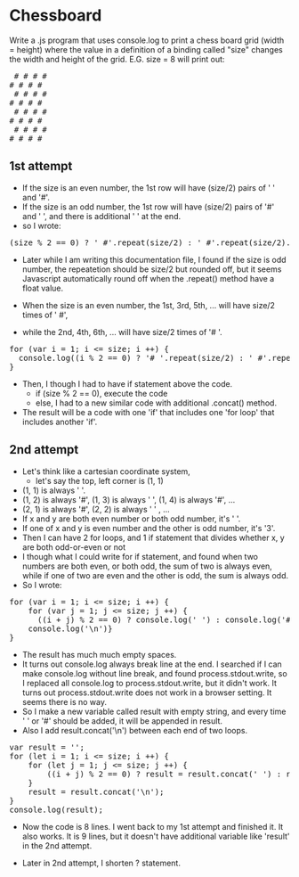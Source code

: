 # Chessboard

Write a .js program that uses console.log to print a chess board grid (width =
height) where the value in a definition of a binding called "size"
changes the width and height of the grid. E.G. size = 8 will print out:

<pre>
 # # # #
# # # #
 # # # #
# # # #
 # # # #
# # # #
 # # # #
# # # # </pre>



## 1st attempt
- If the size is an even number, the 1st row will have (size/2) pairs of ' ' and '#'.
- If the size is an odd number, the 1st row will have (size/2) pairs of '#' and ' ', and there is additional ' ' at the end.
- so I wrote:

<pre>
(size % 2 == 0) ? ' #'.repeat(size/2) : ' #'.repeat(size/2).concat(' ')
</pre>

- Later while I am writing this documentation file, I found if the size is odd number, the repeatetion should be size/2 but rounded off, but it seems Javascript automatically round off when the .repeat() method have a float value.

- When the size is an even number, the 1st, 3rd, 5th, ... will have size/2 times of ' #',
- while the 2nd, 4th, 6th, ... will have size/2 times of '# '.

<pre>
for (var i = 1; i <= size; i ++) {
  console.log((i % 2 == 0) ? '# '.repeat(size/2) : ' #'.repeat(size/2));
}
</pre>

- Then, I though I had to have if statement above the code.
  - if (size % 2 == 0), execute the code
  - else, I had to a new similar code with additional .concat() method.
- The result will be a code with one 'if' that includes one 'for loop' that includes another 'if'.

## 2nd attempt
- Let's think like a cartesian coordinate system,
  - let's say the top, left corner is (1, 1)
- (1, 1) is always ' '.
- (1, 2) is always '#', (1, 3) is always ' ', (1, 4) is always '#', ...
- (2, 1) is always '#', (2, 2) is always ' ' , ...
- If x and y are both even number or both odd number, it's ' '.
- If one of x and y is even number and the other is odd number, it's '3'.
- Then I can have 2 for loops, and 1 if statement that divides whether x, y are both odd-or-even or not
- I though what I could write for if statement, and found when two numbers are both even, or both odd, the sum of two is always even, while if one of two are even and the other is odd, the sum is always odd.
- So I wrote:
<pre>
for (var i = 1; i <= size; i ++) {
    for (var j = 1; j <= size; j ++) {
      ((i + j) % 2 == 0) ? console.log(' ') : console.log('#')
    console.log('\n')}
}
</pre>

- The result has much much empty spaces.
- It turns out console.log always break line at the end. I searched if I can make console.log without line break, and found process.stdout.write, so I replaced all console.log to process.stdout.write, but it didn't work. It turns out process.stdout.write does not work in a browser setting. It seems there is no way.
- So I make a new variable called result with empty string, and every time ' ' or '#' should be added,  it will be appended in result.
- Also I add result.concat('\n') between each end of two loops.
<pre>
var result = '';
for (let i = 1; i <= size; i ++) {
    for (let j = 1; j <= size; j ++) {
        ((i + j) % 2 == 0) ? result = result.concat(' ') : result = result.concat('#');
    }
    result = result.concat('\n');
}
console.log(result);
</pre>

- Now the code is 8 lines. I went back to my 1st attempt and finished it. It also works. It is 9 lines, but it doesn't have additional variable like 'result' in the 2nd attempt.

- Later in 2nd attempt, I shorten ? statement.